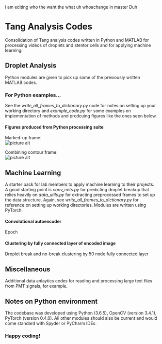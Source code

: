 i am editing
who the waht the
what uh 
whoachange in master Duh

# Tang Analysis Codes

Consolidation of Tang analysis codes written in Python and MATLAB for processing videos of droplets and stentor cells and for applying machine learning. 

## Droplet Analysis
Python modules are given to pick up some of the previously written MATLAB codes. 

### For Python examples...
See the *write_all_frames_to_dictionary.py* code for notes on setting up your working directory and *example_code.py* for some examples on implementation of methods and prodcuing figures like the ones seen below.

#### Figures produced from Python processing suite
Marked-up frame: <br/>
![picture alt](./Figures/mark_up.png)

Combining contour frame: <br/>
![picture alt](./Figures/combine_contour.png)

## Machine Learning
A starter pack for lab members to apply machine learning to their projects. A good starting point is *conv_nets.py* for predicting droplet breakup that relies heavily on *data_utils.py* for extracting preprocessed frames to set up the data structure. Again, see *write_all_frames_to_dictionary.py* for reference on setting up working directories. Modules are written using PyTorch.

#### Convolutional autoencoder
Epoch 

#### Clustering by fully connected layer of encoded image
Droplet break and no-break clustering by 50 node fully connected layer


## Miscellaneous
Additional data anlaytics codes for reading and processing large text files from PMT signals, for example.

## Notes on Python environment
The codebase was developed using Python (3.6.5), OpenCV (version 3.4.1), PyTorch (version 0.4.0). All other modules should also be current and would come standard with Spyder or PyCharm IDEs.

### Happy coding!

